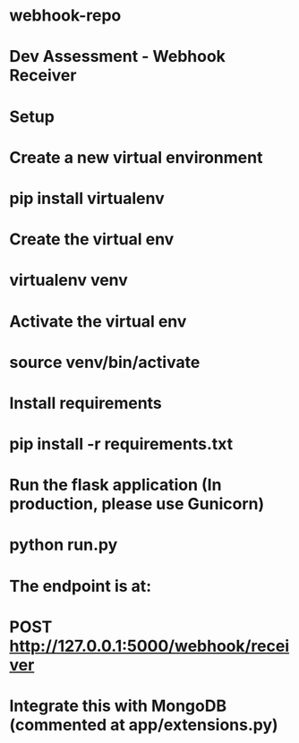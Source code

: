 # webhook-repo
# Dev Assessment - Webhook Receiver

# Setup
# Create a new virtual environment
# pip install virtualenv
# Create the virtual env
# virtualenv venv
# Activate the virtual env
# source venv/bin/activate
# Install requirements
# pip install -r requirements.txt
# Run the flask application (In production, please use Gunicorn)
# python run.py
# The endpoint is at:
# POST http://127.0.0.1:5000/webhook/receiver
# Integrate this with MongoDB (commented at app/extensions.py)
